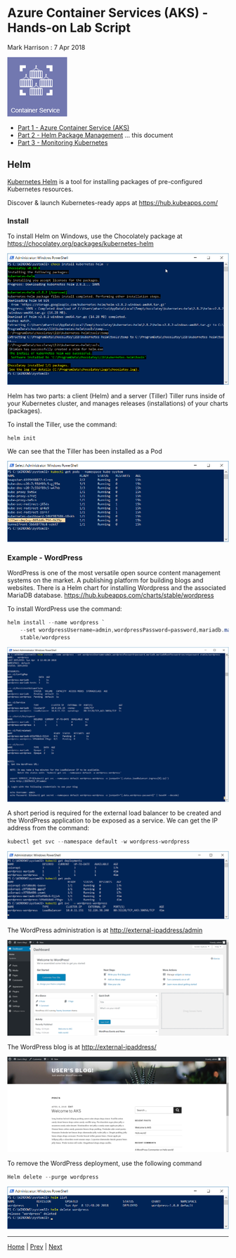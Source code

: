 # Azure Container Services (AKS) - Hands-on Lab Script

Mark Harrison : 7 Apr 2018

![](Images/AKS.png)

- [Part 1 - Azure Container Service (AKS)](aks-1.md)
- [Part 2 - Helm Package Management](aks-2.md)  ... this document
- [Part 3 - Monitoring Kubernetes](aks-3.md)

## Helm

[Kubernetes Helm](https://github.com/kubernetes/helm) is a tool for installing packages of pre-configured Kubernetes resources.

Discover & launch  Kubernetes-ready apps at <https://hub.kubeapps.com/> 

### Install

To install Helm on Windows, use the Chocolately package at <https://chocolatey.org/packages/kubernetes-helm> 

![](Images/HelmChocolatey.png)

Helm has two parts: a client (Helm) and a server (Tiller)
Tiller runs inside of your Kubernetes cluster, and manages releases (installations) of your charts (packages).

To install the Tiller, use the command:

```text
helm init
```

We can see that the Tiller has been installed as a Pod 

![](Images/HelmTiller.png)

### Example - WordPress

WordPress is one of the most versatile open source content management systems on the market. A publishing platform for building blogs and websites.  There is a Helm chart for installing Wordpress and the associated MariaDB database. <https://hub.kubeapps.com/charts/stable/wordpress>

To install WordPress use the command:

```PowerShell
helm install --name wordpress `
    --set wordpressUsername=admin,wordpressPassword=password,mariadb.mariadbRootPassword=secretpassword `
    stable/wordpress
```

![](Images/HelpWordPress.png)

A short period is required for the external load balancer to be created and the WordPress application to be exposed as a service.  We can get the IP address from the command:

```PowerShell
kubectl get svc --namespace default -w wordpress-wordpress
```

![](Images/WordPressService.png)

The WordPress administration is at <http://external-ipaddress/admin>

![](Images/WordPressAdmin.png)

The WordPress blog is at <http://external-ipaddress/>

![](Images/WordPressBlog.png)

To remove the WordPress deployment, use the following command

```PowerShell
Helm delete --purge wordpress
```

![](Images/HelmRemoveWordPress.png)

---
[Home](aks-0.md) | [Prev](aks-1.md) | [Next](aks-3.md)